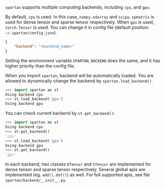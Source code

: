 `spartan` supports multiple computing backends, including `cpu`, and `gpu`.

By default, `cpu` is used. In this case, `numpy.ndarray` and `scipy.spmatrix` is used for dense tensor and sparse tensor respectively. When `gpu` is used, `torch.Tensor` is used. You can change it in config file (default position: `~/.spartan/config.json`).
```json
{
    "backend": "<backend_name>"
}
```
Setting the environment variable `SPARTAN_BACKEND` does the same, and it has higher priority than the config file.

When you import `spartan`, backend will be automatically loaded. You are allowed to dynamically change the backend by `spartan.load_backend()`.
```python
>>> import spartan as st
Using backend cpu
>>> st.load_backend('gpu')
Using backend gpu
```

You can check current backend by `st.get_backend()`:
```python
>>> import spartan as st
Using backend cpu
>>> st.get_backend()
'cpu'
>>> st.load_backend('gpu')
Using backend gpu
>>> st.get_backend()
'gpu'
```

In each backend, two classes `DTensor` and `STensor` are implemented for dense tensor and sparse tensor respectively. Several global apis are implemented (eg. `add()`, `dot()`) as well. For full supported apis, see file `spartan/backend/__init__.py`.